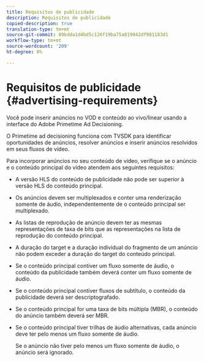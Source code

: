 ```yaml
---
title: Requisitos de publicidade
description: Requisitos de publicidade
copied-description: true
translation-type: tm+mt
source-git-commit: 89bdda1d4bd5c126f19ba75a819942df901183d1
workflow-type: tm+mt
source-wordcount: '209'
ht-degree: 0%

---
```



# Requisitos de publicidade {#advertising-requirements}

Você pode inserir anúncios no VOD e conteúdo ao vivo/linear usando a interface do Adobe Primetime Ad Decisioning.

O Primetime ad decisioning funciona com TVSDK para identificar oportunidades de anúncios, resolver anúncios e inserir anúncios resolvidos em seus fluxos de vídeo.

Para incorporar anúncios no seu conteúdo de vídeo, verifique se o anúncio e o conteúdo principal do vídeo atendem aos seguintes requisitos:

* A versão HLS do conteúdo de publicidade não pode ser superior à versão HLS do conteúdo principal.
* Os anúncios devem ser multiplexados e conter uma renderização somente de áudio, independentemente de o conteúdo principal ser multiplexado.
* As listas de reprodução de anúncio devem ter as mesmas representações de taxa de bits que as representações na lista de reprodução do conteúdo principal.
* A duração do target e a duração individual do fragmento de um anúncio não podem exceder a duração do target do conteúdo principal.
* Se o conteúdo principal contiver um fluxo somente de áudio, o conteúdo da publicidade também deverá conter um fluxo somente de áudio.
* Se o conteúdo principal contiver fluxos de subtítulo, o conteúdo da publicidade deverá ser descriptografado.
* Se o conteúdo principal for uma taxa de bits múltipla (MBR), o conteúdo do anúncio também deverá ser MBR.
* Se o conteúdo principal tiver trilhas de áudio alternativas, cada anúncio deve ter pelo menos um fluxo somente de áudio.

   Se o anúncio não tiver pelo menos um fluxo somente de áudio, o anúncio será ignorado.